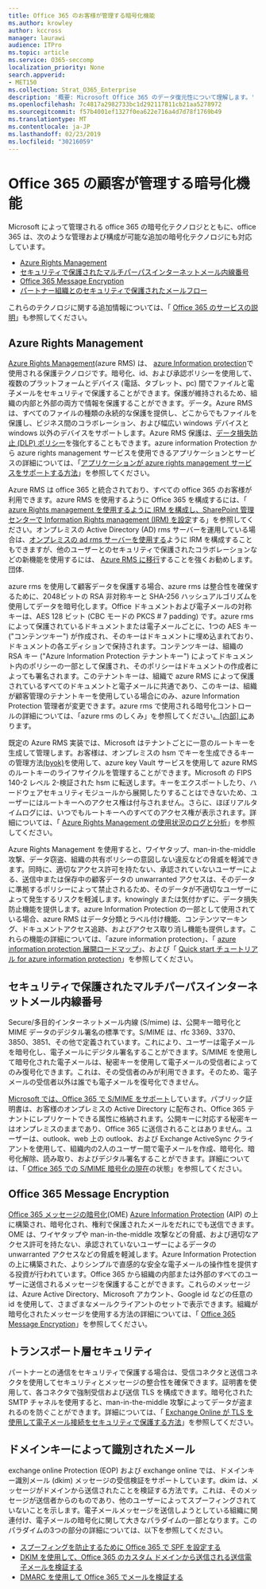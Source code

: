```yaml
---
title: Office 365 のお客様が管理する暗号化機能
ms.author: krowley
author: kccross
manager: laurawi
audience: ITPro
ms.topic: article
ms.service: O365-seccomp
localization_priority: None
search.appverid:
- MET150
ms.collection: Strat_O365_Enterprise
description: '概要: Microsoft Office 365 のデータ復元性について理解します。'
ms.openlocfilehash: 7c4817a2982733bc1d292117811cb21aa5278972
ms.sourcegitcommit: f57b4001ef1327f0ea622e716a4d7d78f1769b49
ms.translationtype: MT
ms.contentlocale: ja-JP
ms.lasthandoff: 02/23/2019
ms.locfileid: "30216059"
---
```

# <a name="customer-managed-encryption-features-in-office-365"></a>Office 365 の顧客が管理する暗号化機能

Microsoft によって管理される office 365 の暗号化テクノロジとともに、office 365 は、次のような管理および構成が可能な追加の暗号化テクノロジにも対応しています。
- [Azure Rights Management](https://docs.microsoft.com/azure/information-protection/what-is-azure-rms)
- [セキュリティで保護されたマルチパーパスインターネットメール内線番号](http://blogs.technet.com/b/exchange/archive/2014/12/15/how-to-configure-s-mime-in-office-365.aspx)
- [Office 365 Message Encryption](http://products.office.com/en-us/exchange/office-365-message-encryption)
- [パートナー組織とのセキュリティで保護されたメールフロー](https://docs.microsoft.com/exchange/mail-flow-best-practices/use-connectors-to-configure-mail-flow/set-up-connectors-for-secure-mail-flow-with-a-partner)

これらのテクノロジに関する追加情報については、「 [Office 365 のサービスの説明](https://technet.microsoft.com/en-us/library/office-365-service-descriptions.aspx)」も参照してください。

## <a name="azure-rights-management"></a>Azure Rights Management
[Azure Rights Management](https://docs.microsoft.com/azure/information-protection/what-is-azure-rms)(azure RMS) は、 [azure Information protection](https://docs.microsoft.com/information-protection/understand-explore/what-is-information-protection)で使用される保護テクノロジです。暗号化、id、および承認ポリシーを使用して、複数のプラットフォームとデバイス (電話、タブレット、pc) 間でファイルと電子メールをセキュリティで保護することができます。保護が維持されるため、組織の内部と外部の両方で情報を保護することができます。データ。Azure RMS は、すべてのファイルの種類の永続的な保護を提供し、どこからでもファイルを保護し、ビジネス間のコラボレーション、および幅広い windows デバイスと windows 以外のデバイスをサポートします。Azure RMS 保護は、[データ損失防止 (DLP) ポリシー](https://docs.microsoft.com/exchange/security-and-compliance/data-loss-prevention/data-loss-prevention)を強化することもできます。azure information Protection から azure rights management サービスを使用できるアプリケーションとサービスの詳細については、「[アプリケーションが azure rights management サービスをサポートする方法](https://docs.microsoft.com/information-protection/understand-explore/applications-support)」を参照してください。

Azure RMS は office 365 と統合されており、すべての office 365 のお客様が利用できます。azure RMS を使用するように Office 365 を構成するには、「 [azure Rights management を使用するように IRM を構成し、SharePoint 管理センターで Information Rights management (IRM) を設定](https://technet.microsoft.com/en-us/library/dn151475(v=exchg.150).aspx)する」を参照してください。オンプレミスの Active Directory (AD) rms サーバーを運用している場合は、[オンプレミスの ad rms サーバーを使用する](https://docs.microsoft.com/office365/SecurityCompliance/configure-irm-to-use-an-on-premises-ad-rms-server)ように IRM を構成することもできますが、他のユーザーとのセキュリティで保護されたコラボレーションなどの新機能を使用するには、 [Azure RMS に移行](https://docs.microsoft.com/azure/information-protection/migrate-from-ad-rms-to-azure-rms)することを強くお勧めします。団体.

azure rms を使用して顧客データを保護する場合、azure rms は整合性を確保するために、2048ビットの RSA 非対称キーと SHA-256 ハッシュアルゴリズムを使用してデータを暗号化します。Office ドキュメントおよび電子メールの対称キーは、AES 128 ビット (CBC モードの PKCS # 7 padding) です。azure rms によって保護されているドキュメントまたは電子メールごとに、1つの AES キー ("コンテンツキー") が作成され、そのキーはドキュメントに埋め込まれており、ドキュメントの各エディションで保持されます。コンテンツキーは、組織の RSA キー ("Azure Information Protection テナントキー") によってドキュメント内のポリシーの一部として保護され、そのポリシーはドキュメントの作成者によっても署名されます。このテナントキーは、組織で azure RMS によって保護されているすべてのドキュメントと電子メールに共通であり、このキーは、組織が顧客管理のテナントキーを使用している場合にのみ、azure Information Protection 管理者が変更できます。azure rms で使用される暗号化コントロールの詳細については、「azure rms のしくみ」を参照してください[。[内部] に](https://docs.microsoft.com/information-protection/understand-explore/how-does-it-work)あります。

既定の Azure RMS 実装では、Microsoft はテナントごとに一意のルートキーを生成して管理します。お客様は、オンプレミスの hsm でキーを生成できるキーの管理方法[(byok)](https://docs.microsoft.com/azure/information-protection/plan-implement-tenant-key)を使用して、azure key Vault サービスを使用して azure RMS のルートキーのライフサイクルを管理することができます。Microsoft の FIPS 140-2 レベル 2-検証された hsm に転送します。キーをエクスポートしたり、ハードウェアセキュリティモジュールから展開したりすることはできないため、ユーザーにはルートキーへのアクセス権は付与されません。さらに、ほぼリアルタイムログには、いつでもルートキーへのすべてのアクセス権が表示されます。詳細については、「 [Azure Rights Management の使用状況のログと分析](https://docs.microsoft.com/azure/information-protection/log-analyze-usage)」を参照してください。

Azure Rights Management を使用すると、ワイヤタップ、man-in-the-middle 攻撃、データ窃盗、組織の共有ポリシーの意図しない違反などの脅威を軽減できます。同時に、適切なアクセス許可を持たない、承認されていないユーザーによる、送信中または保存中の顧客データの unwarranted アクセスは、そのデータに準拠するポリシーによって禁止されるため、そのデータが不適切なユーザーによって発生するリスクを軽減します。knowingly または気付かずに、データ損失防止機能を提供します。azure Information Protection の一部として使用されている場合、azure RMS はデータ分類とラベル付け機能、コンテンツマーキング、ドキュメントアクセス追跡、およびアクセス取り消し機能も提供します。これらの機能の詳細について[](https://docs.microsoft.com/information-protection/understand-explore/what-is-information-protection)は、「azure information protection」、「 [azure information protection 展開ロードマップ](https://docs.microsoft.com/information-protection/plan-design/deployment-roadmap)」、および「 [Quick start チュートリアル for azure information protection](https://docs.microsoft.com/information-protection/get-started/infoprotect-quick-start-tutorial)」を参照してください。

## <a name="secure-multipurpose-internet-mail-extension"></a>セキュリティで保護されたマルチパーパスインターネットメール内線番号
Secure/多目的インターネットメール内線 (S/mime) は、公開キー暗号化と MIME データのデジタル署名の標準です。S/MIME は、rfc 3369、3370、3850、3851、その他で定義されています。これにより、ユーザーは電子メールを暗号化し、電子メールにデジタル署名することができます。S/MIME を使用して暗号化された電子メールは、秘密キーを使用して電子メールの受信者によってのみ復号化できます。これは、その受信者のみが利用できます。そのため、電子メールの受信者以外は誰でも電子メールを復号化できません。

[Microsoft では、Office 365 で S/MIME をサポート](http://blogs.technet.com/b/exchange/archive/2014/12/15/how-to-configure-s-mime-in-office-365.aspx)しています。パブリック証明書は、お客様のオンプレミスの Active Directory に配布され、Office 365 テナントにレプリケートできる属性に格納されます。公開キーに対応する秘密キーはオンプレミスのままであり、Office 365 に送信されることはありません。ユーザーは、outlook、web 上の outlook、および Exchange ActiveSync クライアントを使用して、組織内の2人のユーザー間で電子メールを作成、暗号化、暗号化解除、読み取り、およびデジタル署名することができます。詳細については、「 [Office 365 での S/MIME 暗号化の現在](http://blogs.office.com/2014/02/26/smime-encryption-now-in-office-365/)の状態」を参照してください。

## <a name="office-365-message-encryption"></a>Office 365 Message Encryption
[Office 365 メッセージの暗号化](https://products.office.com/en-us/exchange/office-365-message-encryption)(OME) [Azure Information Protection](https://docs.microsoft.com/information-protection/understand-explore/what-is-information-protection) (AIP) の上に構築され、暗号化され、権利で保護されたメールをだれにでも送信できます。OME は、ワイヤタップや man-in-the-middle 攻撃などの脅威、および適切なアクセス許可を持たない、承認されていないユーザーによるデータの unwarranted アクセスなどの脅威を軽減します。Azure Information Protection の上に構築された、よりシンプルで直感的な安全な電子メールの操作性を提供する投資が行われています。Office 365 から組織の内部または外部のすべてのユーザーに送信されるメッセージを保護することができます。これらのメッセージは、Azure Active Directory、Microsoft アカウント、Google id などの任意の id を使用して、さまざまなメールクライアントのセットで表示できます。組織が暗号化されたメッセージを使用する方法の詳細については、「 [Office 365 Message Encryption](https://support.office.com/article/F87CB016-7876-4317-AE3C-9169B311FF8A)」を参照してください。

## <a name="transport-layer-security"></a>トランスポート層セキュリティ
パートナーとの通信をセキュリティで保護する場合は、受信コネクタと送信コネクタを使用してセキュリティとメッセージの整合性を確保できます。証明書を使用して、各コネクタで強制受信および送信 TLS を構成できます。暗号化された SMTP チャネルを使用すると、man-in-the-middle 攻撃によってデータが盗まれるのを防ぐことができます。詳細については、「 [Exchange Online が TLS を使用して電子メール接続をセキュリティで保護する方法](https://support.office.com/article/How-Exchange-Online-uses-TLS-to-secure-email-connections-in-Office-365-4CDE0CDA-3430-4DC0-B489-F2C0736C929F)」を参照してください。

## <a name="domain-keys-identified-mail"></a>ドメインキーによって識別されたメール
exchange online Protection (EOP) および exchange online では、ドメインキー識別メール (dkim) メッセージの受信検証をサポートしています。dkim は、メッセージがドメインから送信されたことを検証する方法です。これは、そのメッセージが送信者からのものであり、他のユーザーによってスプーフィングされていないことを示します。電子メールメッセージを送信しようとしている組織に関連付け、電子メールの暗号化に関して大きなパラダイムの一部となります。このパラダイムの3つの部分の詳細については、以下を参照してください。
- [スプーフィングを防止するために Office 365 で SPF を設定する](https://docs.microsoft.com/office365/SecurityCompliance/set-up-spf-in-office-365-to-help-prevent-spoofing)
- [DKIM を使用して、Office 365 のカスタム ドメインから送信される送信電子メールを検証する](https://docs.microsoft.com/office365/SecurityCompliance/use-dkim-to-validate-outbound-email)
- [DMARC を使用して Office 365 でメールを検証する](https://https://docs.microsoft.com/office365/SecurityCompliance/use-dmarc-to-validate-email)
